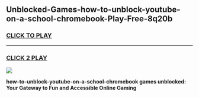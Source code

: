 
## Unblocked-Games-how-to-unblock-youtube-on-a-school-chromebook-Play-Free-8q20b
<h3>
<a href="https://premium76.site?title=how-to-unblock-youtube-on-a-school-chromebook&ref=23A">CLICK TO PLAY</a></h3>
<hr>

<h3>
<a href="https://premium76.site?title=how-to-unblock-youtube-on-a-school-chromebook&ref=23A">CLICK 2 PLAY</a>
  
</h3>

<a href="https://premium76.site?title=how-to-unblock-youtube-on-a-school-chromebook&ref=23A"><img src="https://clearcache.store/games.png"></a>


**how-to-unblock-youtube-on-a-school-chromebook games unblocked: Your Gateway to Fun and Accessible Online Gaming**
